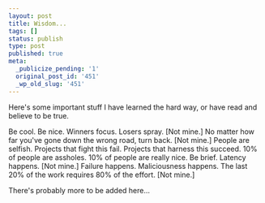 ```yaml
---
layout: post
title: Wisdom...
tags: []
status: publish
type: post
published: true
meta:
  _publicize_pending: '1'
  original_post_id: '451'
  _wp_old_slug: '451'
---
```

Here's some important stuff I have learned the hard way, or have read and believe to be true.

Be cool.
Be nice.
Winners focus.  Losers spray.  [Not mine.]
No matter how far you've gone down the wrong road, turn back.  [Not mine.]
People are selfish.  Projects that fight this fail.  Projects that harness this succeed.
10% of people are assholes.  10% of people are really nice.
Be brief.
Latency happens.  [Not mine.]
Failure happens.
Maliciousness happens.
The last 20% of the work requires 80% of the effort.  [Not mine.]

There's probably more to be added here...
